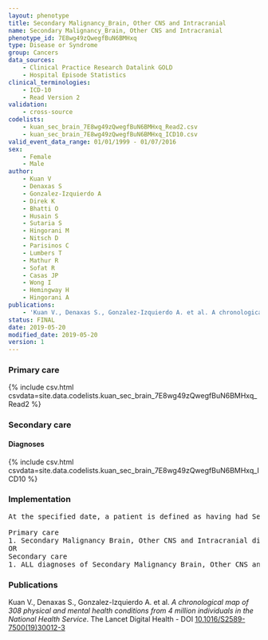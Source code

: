 ```yaml
---
layout: phenotype
title: Secondary Malignancy_Brain, Other CNS and Intracranial
name: Secondary Malignancy_Brain, Other CNS and Intracranial
phenotype_id: 7E8wg49zQwegfBuN6BMHxq 
type: Disease or Syndrome
group: Cancers
data_sources: 
    - Clinical Practice Research Datalink GOLD
    - Hospital Episode Statistics
clinical_terminologies: 
    - ICD-10
    - Read Version 2
validation: 
    - cross-source
codelists: 
    - kuan_sec_brain_7E8wg49zQwegfBuN6BMHxq_Read2.csv
    - kuan_sec_brain_7E8wg49zQwegfBuN6BMHxq_ICD10.csv
valid_event_data_range: 01/01/1999 - 01/07/2016
sex: 
    - Female
    - Male
author: 
    - Kuan V
    - Denaxas S
    - Gonzalez-Izquierdo A
    - Direk K
    - Bhatti O
    - Husain S
    - Sutaria S
    - Hingorani M
    - Nitsch D
    - Parisinos C
    - Lumbers T
    - Mathur R
    - Sofat R
    - Casas JP
    - Wong I
    - Hemingway H
    - Hingorani A
publications: 
    - 'Kuan V., Denaxas S., Gonzalez-Izquierdo A. et al. A chronological map of 308 physical and mental health conditions from 4 million individuals in the National Health Service. The Lancet Digital Health - DOI: 10.1016/S2589-7500(19)30012-3' 
status: FINAL
date: 2019-05-20
modified_date: 2019-05-20
version: 1
---
```

### Primary care 
{% include csv.html csvdata=site.data.codelists.kuan_sec_brain_7E8wg49zQwegfBuN6BMHxq_Read2 %}
### Secondary care 
#### Diagnoses 
{% include csv.html csvdata=site.data.codelists.kuan_sec_brain_7E8wg49zQwegfBuN6BMHxq_ICD10 %}
### Implementation 
<pre>At the specified date, a patient is defined as having had Secondary Malignancy Brain, Other CNS and Intracranial IF they meet the criteria for any of the following on or before the specified date. The earliest date on which the individual meets any of the following criteria on or before the specified date is defined as the first event date:

Primary care
1. Secondary Malignancy Brain, Other CNS and Intracranial diagnosis or history of diagnosis during a consultation 
OR
Secondary care
1. ALL diagnoses of Secondary Malignancy Brain, Other CNS and Intracranial or history of diagnosis during a hospitalization</pre> 
 
### Publications 
Kuan V., Denaxas S., Gonzalez-Izquierdo A. et al. _A chronological map of 308 physical and mental health conditions from 4 million individuals in the National Health Service_. The Lancet Digital Health - DOI <a href='https://www.thelancet.com/journals/landig/article/PIIS2589-7500(19)30012-3/fulltext'>10.1016/S2589-7500(19)30012-3</a>